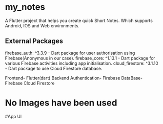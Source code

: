 # my_notes

A Flutter project that helps you create quick Short Notes. Which supports Android, IOS and Web environments.

## External Packages
firebase_auth: ^3.3.9 - Dart package for user authorisation using Firebase(Anonymous in our case).
firebase_core: ^1.13.1 - Dart package for various Firebase activities including app initialisation.
cloud_firestore: ^3.1.10 - Dart package to use Cloud Firestore database.

Frontend- Flutter(dart)
Backend Authentication- Firebase
DataBase- Firebase Cloud Firestore

# No Images have been used

#App UI

